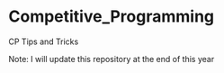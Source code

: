 # Competitive_Programming
CP Tips and Tricks

Note: I will update this repository at the end of this year
